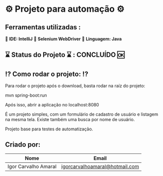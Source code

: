 <h1>⚙️ Projeto para automação ⚙️</h1>

## <strong>Ferramentas utilizadas :</strong>

🔧 <strong>IDE: IntelliJ</strong>
🔧 <strong>Selenium WebDriver</strong>
🔧 <strong>Linguagem: Java</strong>

## <strong>⌛ Status do Projeto ⌛ :  CONCLUÍDO 🆗</strong>

## ⁉️ Como rodar o projeto: ⁉️

Para rodar o projeto após o download, basta rodar na raíz do projeto:

mvn spring-boot:run

Após isso, abrir a aplicação no localhost:8080

É um projeto simples, com um formulário de cadastro de usuário e listagem na mesma tela. Existe também uma busca por nome de usuário.

Projeto base para testes de automatização.

## Criado por:

| Nome  | Email |
| ------------- | ------------- |
| Igor Carvalho Amaral  | igorcarvalhoamaral@hotmail.com  |